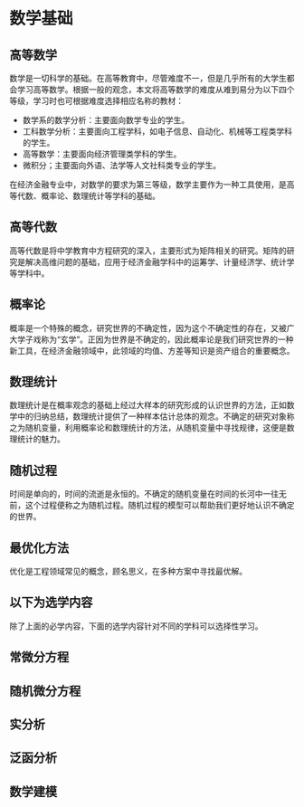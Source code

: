 # 数学基础

## 高等数学
数学是一切科学的基础。在高等教育中，尽管难度不一，但是几乎所有的大学生都会学习高等数学。根据一般的观念，本文将高等数学的难度从难到易分为以下四个等级，学习时也可根据难度选择相应名称的教材：

- 数学系的数学分析：主要面向数学专业的学生。
- 工科数学分析：主要面向工程学科，如电子信息、自动化、机械等工程类学科的学生。
- 高等数学：主要面向经济管理类学科的学生。
- 微积分；主要面向外语、法学等人文社科类专业的学生。

在经济金融专业中，对数学的要求为第三等级，数学主要作为一种工具使用，是高等代数、概率论、数理统计等学科的基础。
## 高等代数
高等代数是将中学教育中方程研究的深入，主要形式为矩阵相关的研究。矩阵的研究是解决高维问题的基础，应用于经济金融学科中的运筹学、计量经济学、统计学等学科中。
## 概率论
概率是一个特殊的概念，研究世界的不确定性，因为这个不确定性的存在，又被广大学子戏称为“玄学”。正因为世界是不确定的，因此概率论是我们研究世界的一种新工具，在经济金融领域中，此领域的均值、方差等知识是资产组合的重要概念。
## 数理统计
数理统计是在概率观念的基础上经过大样本的研究形成的认识世界的方法，正如数学中的归纳总结，数理统计提供了一种样本估计总体的观念。不确定的研究对象称之为随机变量，利用概率论和数理统计的方法，从随机变量中寻找规律，这便是数理统计的魅力。
## 随机过程
时间是单向的，时间的流逝是永恒的。不确定的随机变量在时间的长河中一往无前，这个过程便称之为随机过程。随机过程的模型可以帮助我们更好地认识不确定的世界。
## 最优化方法
优化是工程领域常见的概念，顾名思义，在多种方案中寻找最优解。
## 以下为选学内容
除了上面的必学内容，下面的选学内容针对不同的学科可以选择性学习。
## 常微分方程
## 随机微分方程
## 实分析
## 泛函分析
## 数学建模
